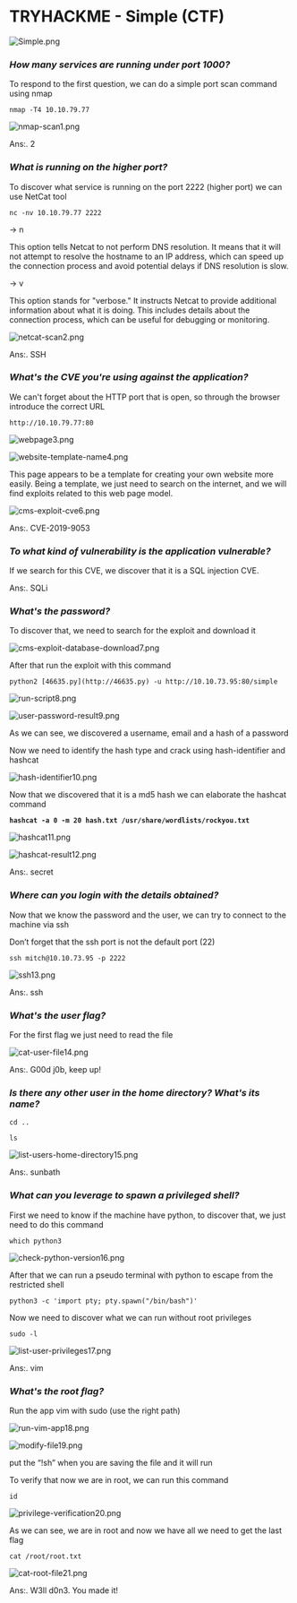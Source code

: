 # TRYHACKME - Simple (CTF)

![Simple.png](img/Simple.png)

### *How many services are running under port 1000?*

To respond to the first question, we can do a simple port scan  command using nmap

`nmap -T4 10.10.79.77` 

![nmap-scan1.png](img/nmap-scan1.png)

Ans:. 2

### *What is running on the higher port?*

To discover what service is running on the port 2222 (higher port) we can use NetCat tool

`nc -nv 10.10.79.77 2222`

→ n

This option tells Netcat to not perform DNS resolution. It means that it will not attempt to resolve the hostname to an IP address, which can speed up the connection process and avoid potential delays if DNS resolution is slow.

→ v

This option stands for "verbose." It instructs Netcat to provide additional information about what it is doing. This includes details about the connection process, which can be useful for debugging or monitoring.

![netcat-scan2.png](img/netcat-scan2.png)

Ans:. SSH

### *What's the CVE you're using against the application?*

We can't forget about the HTTP port that is open, so through the browser introduce the correct URL

`http://10.10.79.77:80`

![webpage3.png](img/webpage3.png)

![website-template-name4.png](img/website-template-name4.png)

This page appears to be a template for creating your own website more easily. Being a template, we just need to search on the internet, and we will find exploits related to this web page model.

![cms-exploit-cve6.png](img/cms-exploit-cve6.png)

Ans:. CVE-2019-9053

### *To what kind of vulnerability is the application vulnerable?*

If we search for this CVE, we discover that it is a SQL injection CVE.

Ans:. SQLi

### *What's the password?*

To discover that, we need to search for the exploit and download it

![cms-exploit-database-download7.png](img/cms-exploit-database-download7.png)

After that run the exploit with this command

`python2 [46635.py](http://46635.py) -u http://10.10.73.95:80/simple`

![run-script8.png](img/run-script8.png)

![user-password-result9.png](img/user-password-result9.png)

As we can see, we discovered a username, email and a hash of a password

Now we need to identify the hash type and crack using hash-identifier and hashcat

![hash-identifier10.png](img/hash-identifier10.png)

Now that we discovered that it is a md5 hash we can elaborate the hashcat command

**`hashcat -a 0 -m 20 hash.txt /usr/share/wordlists/rockyou.txt`**

![hashcat11.png](img/hashcat11.png)

![hashcat-result12.png](img/hashcat-result12.png)

Ans:. secret

### *Where can you login with the details obtained?*

Now that we know the password and the user, we can try to connect to the machine via ssh

Don’t forget that the ssh port is not the default port (22) 

`ssh mitch@10.10.73.95 -p 2222`

![ssh13.png](img/ssh13.png)

Ans:. ssh

### *What's the user flag?*

For the first flag we just need to read the file

![cat-user-file14.png](img/cat-user-file14.png)

Ans:. G00d j0b, keep up!

### *Is there any other user in the home directory? What's its name?*

`cd ..`

`ls`

![list-users-home-directory15.png](img/list-users-home-directory15.png)

Ans:. sunbath

### *What can you leverage to spawn a privileged shell?*

First we need to know if the machine have python, to discover that, we just need to do this command

`which python3`

![check-python-version16.png](img/check-python-version16.png)

 After that we can run a pseudo terminal with python to escape from the restricted shell 

`python3 -c 'import pty; pty.spawn("/bin/bash")'`

Now we need to discover what we can run without root privileges

`sudo -l`

![list-user-privileges17.png](img/list-user-privileges17.png)

Ans:. vim

### *What's the root flag?*

Run the app vim with sudo (use the right path)

![run-vim-app18.png](img/run-vim-app18.png)

![modify-file19.png](img/modify-file19.png)

put the “!sh” when you are saving the file and it will run

To verify that now we are in root, we can run this command

`id`

![privilege-verification20.png](img/privilege-verification20.png)

As we can see, we are in root and now we have all we need to get the last flag

`cat /root/root.txt`

![cat-root-file21.png](img/cat-root-file21.png)

Ans:. W3ll d0n3. You made it!
